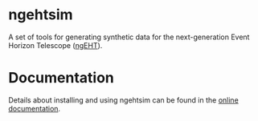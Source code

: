 # ngehtsim

A set of tools for generating synthetic data for the next-generation Event Horizon Telescope ([ngEHT](https://www.ngeht.org)).

# Documentation

Details about installing and using ngehtsim can be found in the [online documentation](https://smithsonian.github.io/ngeht-sims/).